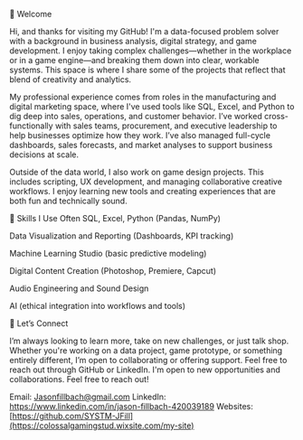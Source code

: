 👋 Welcome

Hi, and thanks for visiting my GitHub! I'm a data-focused problem solver with a background in business analysis, digital strategy, and game development. I enjoy taking complex challenges—whether in the workplace or in a game engine—and breaking them down into clear, workable systems. This space is where I share some of the projects that reflect that blend of creativity and analytics.

My professional experience comes from roles in the manufacturing and digital marketing space, where I've used tools like SQL, Excel, and Python to dig deep into sales, operations, and customer behavior. I’ve worked cross-functionally with sales teams, procurement, and executive leadership to help businesses optimize how they work. I’ve also managed full-cycle dashboards, sales forecasts, and market analyses to support business decisions at scale.

Outside of the data world, I also work on game design projects. This includes scripting, UX development, and managing collaborative creative workflows. I enjoy learning new tools and creating experiences that are both fun and technically sound.

🔧 Skills I Use Often
SQL, Excel, Python (Pandas, NumPy)

Data Visualization and Reporting (Dashboards, KPI tracking)

Machine Learning Studio (basic predictive modeling)

Digital Content Creation (Photoshop, Premiere, Capcut)

Audio Engineering and Sound Design

AI (ethical integration into workflows and tools)

🤝 Let’s Connect

I’m always looking to learn more, take on new challenges, or just talk shop. Whether you're working on a data project, game prototype, or something entirely different, I’m open to collaborating or offering support. Feel free to reach out through GitHub or LinkedIn.
I'm open to new opportunities and collaborations. Feel free to reach out!

Email: Jasonfillbach@gmail.com
LinkedIn: https://www.linkedin.com/in/jason-fillbach-420039189
Websites: [https://github.com/SYSTM-JFill](https://colossalgamingstud.wixsite.com/my-site)
